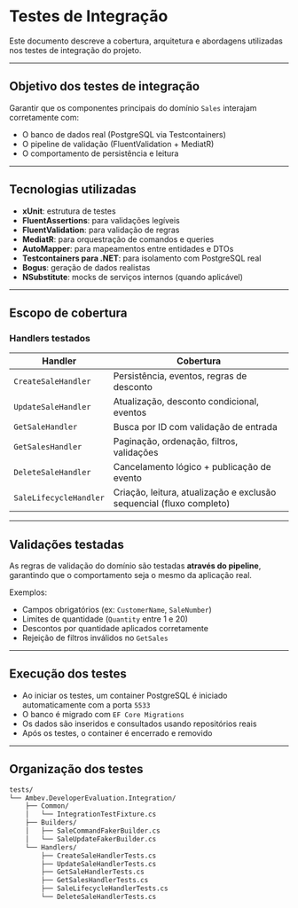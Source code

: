 # Testes de Integração

Este documento descreve a cobertura, arquitetura e abordagens utilizadas nos testes de integração do projeto.

---

## Objetivo dos testes de integração

Garantir que os componentes principais do domínio `Sales` interajam corretamente com:

- O banco de dados real (PostgreSQL via Testcontainers)
- O pipeline de validação (FluentValidation + MediatR)
- O comportamento de persistência e leitura

---

## Tecnologias utilizadas

- **xUnit**: estrutura de testes
- **FluentAssertions**: para validações legíveis
- **FluentValidation**: para validação de regras
- **MediatR**: para orquestração de comandos e queries
- **AutoMapper**: para mapeamentos entre entidades e DTOs
- **Testcontainers para .NET**: para isolamento com PostgreSQL real
- **Bogus**: geração de dados realistas
- **NSubstitute**: mocks de serviços internos (quando aplicável)

---

## Escopo de cobertura

### Handlers testados

| Handler                | Cobertura                                                            |
|------------------------|----------------------------------------------------------------------|
| `CreateSaleHandler`    | Persistência, eventos, regras de desconto                            |
| `UpdateSaleHandler`    | Atualização, desconto condicional, eventos                           |
| `GetSaleHandler`       | Busca por ID com validação de entrada                                |
| `GetSalesHandler`      | Paginação, ordenação, filtros, validações                            |
| `DeleteSaleHandler`    | Cancelamento lógico + publicação de evento                           |
| `SaleLifecycleHandler` | Criação, leitura, atualização e exclusão sequencial (fluxo completo) |

---

## Validações testadas

As regras de validação do domínio são testadas **através do pipeline**, garantindo que o comportamento seja o mesmo da aplicação real.

Exemplos:
- Campos obrigatórios (ex: `CustomerName`, `SaleNumber`)
- Limites de quantidade (`Quantity` entre 1 e 20)
- Descontos por quantidade aplicados corretamente
- Rejeição de filtros inválidos no `GetSales`

---

## Execução dos testes

- Ao iniciar os testes, um container PostgreSQL é iniciado automaticamente com a porta `5533`
- O banco é migrado com `EF Core Migrations`
- Os dados são inseridos e consultados usando repositórios reais
- Após os testes, o container é encerrado e removido

---

## Organização dos testes

```bash
tests/
└── Ambev.DeveloperEvaluation.Integration/
    ├── Common/
    │   └── IntegrationTestFixture.cs
    ├── Builders/
    │   ├── SaleCommandFakerBuilder.cs
    │   └── SaleUpdateFakerBuilder.cs
    └── Handlers/
        ├── CreateSaleHandlerTests.cs
        ├── UpdateSaleHandlerTests.cs
        ├── GetSaleHandlerTests.cs
        ├── GetSalesHandlerTests.cs
        ├── SaleLifecycleHandlerTests.cs
        └── DeleteSaleHandlerTests.cs
